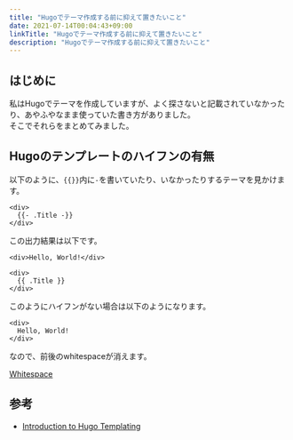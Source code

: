 ```yaml
---
title: "Hugoでテーマ作成する前に抑えて置きたいこと"
date: 2021-07-14T00:04:43+09:00
linkTitle: "Hugoでテーマ作成する前に抑えて置きたいこと"
description: "Hugoでテーマ作成する前に抑えて置きたいこと"
---
```


## はじめに
私はHugoでテーマを作成していますが、よく探さないと記載されていなかったり、あやふやなまま使っていた書き方がありました。  
そこでそれらをまとめてみました。

## Hugoのテンプレートのハイフンの有無
以下のように、`{{}}`内に`-`を書いていたり、いなかったりするテーマを見かけます。  
```
<div>
  {{- .Title -}}
</div>
```
この出力結果は以下です。
```
<div>Hello, World!</div>
```

```
<div>
  {{ .Title }}
</div>
```
このようにハイフンがない場合は以下のようになります。
```
<div>
  Hello, World!
</div>
```

なので、前後のwhitespaceが消えます。

[Whitespace](https://gohugo.io/templates/introduction/#whitespace)

## 参考
- [Introduction to Hugo Templating](https://gohugo.io/templates/introduction/)